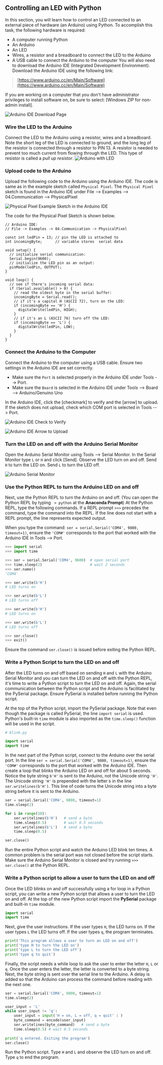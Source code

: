
## Controlling an LED with Python
In this section, you will learn how to control an LED connected to an external piece of hardware (an Arduino) using Python. To accomplish this task, the following hardware is required:

 * A computer running Python
 * An Arduino
 * An LED
 * Wires, a resistor and a breadboard to connect the LED to the Arduino
 * A USB cable to connect the Arduino to the computer
You will also need to download the Arduino IDE (Integrated Development Environment). Download the Arduino IDE using the following link: 

 > [https://www.arduino.cc/en/Main/Software](https://www.arduino.cc/en/Main/Software)
 
If you are working on a computer that you don't have administrator privileges to install software on, be sure to select: [Windows ZIP for non-admin install].

![Arduino IDE Download Page](images/arduino_download_page.png)
### Wire the LED to the Arduino
Connect the LED to the Arduino using a resistor, wires and a breadboard. Note the short leg of the LED is connected to ground, and the long leg of the resistor is connected through a resistor to PIN 13. A resistor is needed to prevent too much current from flowing through the LED. This type of resistor is called a _pull up resistor_.
![Arduino with LED](images/redboard_LED_bb.png)
### Upload code to the Arduino
Upload the following code to the Arduino using the Arduino IDE. The code is same as in the example sketch called ```Physical Pixel```. The ```Physical Pixel``` sketch is found in the Arduino IDE under File --> Examples --> 04.Communication --> PhysicalPixel

![Physical Pixel Example Sketch in the Arduino IDE](images/file-examples-communication-physicalpixel.png)

The code for the Physical Pixel Sketch is shown below.
```text
// Arduino IDE: 
// File -> Examples -> 04.Communication -> PhysicalPixel

const int ledPin = 13; // pin the LED is attached to
int incomingByte;      // variable stores  serial data

void setup() {
  // initialize serial communication:
  Serial.begin(9600);
  // initialize the LED pin as an output:
  pinMode(ledPin, OUTPUT);
}

void loop() {
  // see if there's incoming serial data:
  if (Serial.available() > 0) {
    // read the oldest byte in the serial buffer:
    incomingByte = Serial.read();
    // if it's a capital H (ASCII 72), turn on the LED:
    if (incomingByte == 'H') {
      digitalWrite(ledPin, HIGH);
    }
    // if it's an L (ASCII 76) turn off the LED:
    if (incomingByte == 'L') {
      digitalWrite(ledPin, LOW);
    }
  }
}
```
### Connect the Arduino to the Computer
Connect the Arduino to the computer using a USB cable. Ensure two settings in the Arduino IDE are set correctly.

 * Make sure the ```Port``` is selected properly in the Arduino IDE under Tools --> Port. 
 * Make sure the ```Board``` is selected in the Arduino IDE under Tools --> Board --> Arduino/Genuino Uno

In the Arduino IDE, click the [checkmark] to verify and the [arrow] to upload. If the sketch does not upload, check which COM port is selected in Tools --> Port.

![Arduino IDE Check to Verify](images/Check_to_Verify.png)

![Arduino IDE Arrow to Upload](images/Arrow_to_Upload.png)
### Turn the LED on and off with the Arduino Serial Monitor
Open the Arduino Serial Monitor using Tools --> Serial Monitor. In the Serial Monitor type ```L``` or ```H``` and click [Send]. Observe the LED turn on and off. Send ```H``` to turn the LED on. Send ```L``` to turn the LED off.

![Arduino Serial Monitor](images/serial_monitor_L.png)
### Use the Python REPL to turn the Arduino LED on and off
Next,  use the Python REPL to turn the Arduino on and off. (You can open the Python REPL by typing ``` > python``` at the **Anaconda Prompt**) At the Python REPL, type the following commands. If a REPL prompt ```>>>``` precedes the command, type the command into the REPL. If the line does not start with a REPL prompt, the line represents expected output. 

When you type the command: ```ser = serial.Serial('COM4', 9800, timeout=1)```, ensure the ```'COM#'``` corresponds to the port that worked with the Arduino IDE in Tools --> Port.

```python
>>> import serial
>>> import time

>>> ser = serial.Serial('COM4', 9600)  # open serial port
>>> time.sleep(2)                      # wait 2 seconds
>>> ser.name()
'COM4'

>>> ser.write(b'H')
# LED turns on

>>> ser.write(b'L')
# LED turns off

>>> ser.write(b'H')
# LED turns on

>>> ser.write(b'L')
# LED turns off

>>> ser.close()
>>> exit()
```

Ensure the command ```ser.close()``` is issued before exiting the Python REPL. 
### Write a Python Script to turn the LED on and off
After the LED turns on and off based on sending ```H``` and ```L``` with the Arduino Serial Monitor and you can turn the LED on and off with the Python REPL, it's time to write a Python script to turn the LED on and off. Again, the serial communication between the Python script and the Arduino is facilitated by the PySerial package. Ensure PySerial is installed before running the Python script. 

At the top of the Python script, import the PySerial package. Note that even though the package is called PySerial, the line ```import serial``` is used. Python's built-in ```time``` module is also imported as the ```time.sleep()``` function will be used in the script.
```python
# blink.py

import serial
import time
```
In the next part of the Python script, connect to the Arduino over the serial port. In the line ```ser = serial.Serial('COM4', 9800, timeout=1)```, ensure the ```'COM#'``` corresponds to the port that worked with the Arduino IDE. Then create a loop that blinks the Arduino LED on and off for about 5 seconds.  Notice the byte string ```b'H'``` is sent to the Arduino, not the Unicode string ```'H'```. The Unicode string ```'H'``` is prepended with the letter ```b``` in the line ```ser.writelines(b'H')```. This line of code turns the Unicode string into a byte string before it is sent to the Arduino.
```python
ser = serial.Serial('COM4', 9800, timeout=1)
time.sleep(2)

for i in range(10):
    ser.writelines(b'H')   # send a byte
    time.sleep(0.5)        # wait 0.5 seconds
    ser.writelines(b'L')   # send a byte
    time.sleep(0.5)

ser.close()
```     
Run the entire Python script and watch the Arduino LED blink ten times. A common problem is the serial port was not closed before the script starts. Make sure the Arduino Serial Monitor is closed and try running ```>>> ser.close()``` at the Python REPL.
### Write a Python script to allow a user to turn the LED on and off
Once the LED blinks on and off successfully using a for loop in a Python script, you can write a new Python script that allows a user to turn the LED on and off. At the top of the new Python script import the **PySerial** package and built-in ```time``` module.
```python
import serial
import time
```
Next, give the user instructions. If the user types ```H```, the LED turns on. If the user types ```L``` the LED turns off. If the user types ```q```, the program terminates.
```python
print('This program allows a user to turn an LED on and off')
print('type H to turn the LED on')
print('type L to turn the LED off')
print('type q to quit')
```
Finally, the script needs a while loop to ask the user to enter the letter ```H```, ```L``` or ```q```. Once the user enters the letter, the letter is converted to a byte string. Next, the byte string is sent over the serial line to the Arduino. A delay is added so that the Arduino can process the command before reading with the next one.
```python
ser = serial.Serial('COM4', 9800, timeout=1)
time.sleep(2)

user_input = 'L'
while user_input != 'q':
    user_input = input('H = on, L = off, q = quit' : )
    byte_command = encode(user_input)
    ser.writelines(byte_command)   # send a byte
    time.sleep(0.5) # wait 0.5 seconds
        
print('q entered. Exiting the program')
ser.close()
```
Run the Python script. Type ```H``` and ```L``` and observe the LED turn on and off. Type ```q``` to end the program.
 

